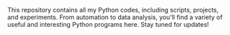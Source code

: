 This repository contains all my Python codes, including scripts, projects, and experiments. From automation to data analysis, you'll find a variety of useful and interesting Python programs here. Stay tuned for updates!
